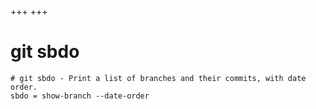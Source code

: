 +++
+++

# git sbdo

```gitconfig
# git sbdo - Print a list of branches and their commits, with date order.
sbdo = show-branch --date-order
```
